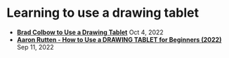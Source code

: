 # Learning to use a drawing tablet

* [**Brad Colbow to Use a Drawing Tablet**](https://youtu.be/Sb8FtNJOGS4) Oct 4, 2022
* [**Aaron Rutten - How to Use a DRAWING TABLET for Beginners (2022)**](https://youtu.be/OFw4jcBjQKs) Sep 11, 2022
